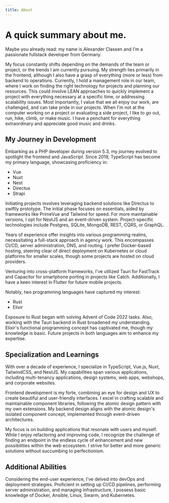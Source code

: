 ```yaml
---
title: About
---
```


# A quick summary about me.

Maybe you already read: my name is Alexander Classen and I'm a
passionate fullstack developer from Germany.

My focus constantly shifts depending on the demands of the team or
project, or the trends I am currently pursuing. My strength lies
primarily in the frontend, although I also have a grasp of everything
(more or less) from backend to operations. Currently, I hold a
management role in our team, where I work on finding the right
technology for projects and planning our resources. This could involve
LEAN approaches to quickly implement a project with everything necessary
at a specific time, or addressing scalability issues. Most importantly,
I value that we all enjoy our work, are challenged, and can take pride
in our projects. When I'm not at the computer working on a project or
evaluating a side project, I like to go out, run, hike, climb, or make
music. I have a penchant for everything extraordinary and appreciate
good music and drinks.

## My Journey in Development

Embarking as a PHP developer during version 5.3, my journey evolved to
spotlight the frontend and JavaScript. Since 2019, TypeScript has become
my primary language, showcasing proficiency in:

- Vue
- Nuxt
- Nest
- Directus
- Strapi

Initiating projects involves leveraging backend solutions like Directus
to swiftly prototype. The initial phase focuses on essentials, aided by
frameworks like PrimeVue and Tailwind for speed. For more maintainable
versions, I opt for NestJS and an event-driven system. Project-specific
technologies include Postgres, SQLite, MongoDB, REST, CQRS, or GraphQL.

Years of experience offer insights into various programming realms,
necessitating a full-stack approach in agency work. This encompasses
CI/CD, server administration, DNS, and routing. I prefer Docker-based
hosting, steering clear of direct deployment on Kubernetes or cloud
platforms for smaller scales, though some projects are hosted on cloud
providers.

Venturing into cross-platform frameworks, I've utilized Tauri for
FastTrack and Capacitor for smartphone porting in projects like Catch.
Additionally, I have a keen interest in Flutter for future mobile
projects.

Notably, two programming languages have captured my interest:

- Rust
- Elixir

Exposure to Rust began with solving Advent of Code 2022 tasks. Also,
working with the Tauri backend in Rust broadened my understanding.
Elixir's functional programming concept has captivated me, though my
knowledge is basic. Future projects in both languages aim to enhance my
expertise.

## Specialization and Learnings

With over a decade of experience, I specialize in TypeScript, Vue.js,
Nuxt, TailwindCSS, and NestJS. My capabilities span various
applications, including multi-tenancy applications, design systems, web
apps, webshops, and corporate websites.

Frontend development is my forte, combining an eye for design and UX to
create beautiful and user-friendly interfaces. I excel in crafting
scalable and maintainable component libraries, following the atomic
design pattern with my own extensions. My backend design aligns with the
atomic design's isolated component concept, implemented through
event-driven architectures.

My focus is on building applications that resonate with users and
myself. While I enjoy refactoring and improving code, I recognize the
challenge of finding an endpoint in the endless cycle of enhancement and
new possibilities within the web ecosystem. I strive for better and more
generic solutions without succumbing to perfectionism.

## Additional Abilities

Considering the end-user experience, I've delved into devOps and
deployment strategies. Proficient in setting up CI/CD pipelines,
performing server administration, and managing infrastructure, I possess
basic knowledge of Docker, Ansible, Linux, Swarm, and Kubernetes.
